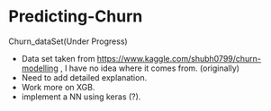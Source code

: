 # Predicting-Churn
 Churn_dataSet(Under Progress)
- Data set taken from https://www.kaggle.com/shubh0799/churn-modelling , I have no idea where it comes from. (originally)
- Need to add detailed explanation.
- Work more on XGB.
- implement a NN using keras (?).
